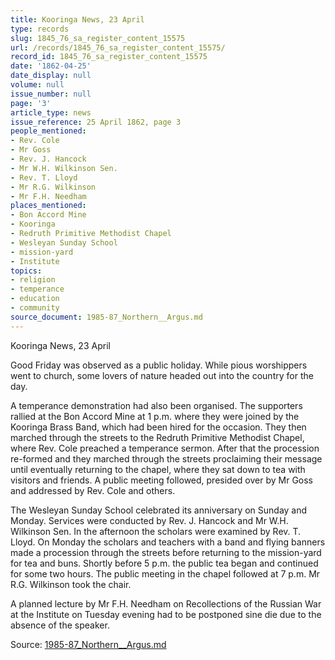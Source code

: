 ```yaml
---
title: Kooringa News, 23 April
type: records
slug: 1845_76_sa_register_content_15575
url: /records/1845_76_sa_register_content_15575/
record_id: 1845_76_sa_register_content_15575
date: '1862-04-25'
date_display: null
volume: null
issue_number: null
page: '3'
article_type: news
issue_reference: 25 April 1862, page 3
people_mentioned:
- Rev. Cole
- Mr Goss
- Rev. J. Hancock
- Mr W.H. Wilkinson Sen.
- Rev. T. Lloyd
- Mr R.G. Wilkinson
- Mr F.H. Needham
places_mentioned:
- Bon Accord Mine
- Kooringa
- Redruth Primitive Methodist Chapel
- Wesleyan Sunday School
- mission-yard
- Institute
topics:
- religion
- temperance
- education
- community
source_document: 1985-87_Northern__Argus.md
---
```


Kooringa News, 23 April

Good Friday was observed as a public holiday.  While pious worshippers went to church, some lovers of nature headed out into the country for the day.

A temperance demonstration had also been organised.  The supporters rallied at the Bon Accord Mine at 1 p.m. where they were joined by the Kooringa Brass Band, which had been hired for the occasion.  They then marched through the streets to the Redruth Primitive Methodist Chapel, where Rev. Cole preached a temperance sermon.  After that the procession re-formed and they marched through the streets proclaiming their message until eventually returning to the chapel, where they sat down to tea with visitors and friends.  A public meeting followed, presided over by Mr Goss and addressed by Rev. Cole and others.

The Wesleyan Sunday School celebrated its anniversary on Sunday and Monday.  Services were conducted by Rev. J. Hancock and Mr W.H. Wilkinson Sen.  In the afternoon the scholars were examined by Rev. T. Lloyd.  On Monday the scholars and teachers with a band and flying banners made a procession through the streets before returning to the mission-yard for tea and buns.  Shortly before 5 p.m. the public tea began and continued for some two hours.  The public meeting in the chapel followed at 7 p.m.  Mr R.G. Wilkinson took the chair.

A planned lecture by Mr F.H. Needham on Recollections of the Russian War at the Institute on Tuesday evening had to be postponed sine die due to the absence of the speaker.

Source: [1985-87_Northern__Argus.md](/downloads/markdown/1985-87_Northern__Argus.md)
